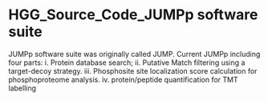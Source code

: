 # HGG_Source_Code_JUMPp software suite
JUMPp software suite was originally called JUMP. Current JUMPp including four parts: i. Protein database search; ii. Putative Match filtering using a target-decoy strategy. iii. Phosphosite site localization score calculation for phosphoproteome analysis. iv. protein/peptide quantification for TMT labelling